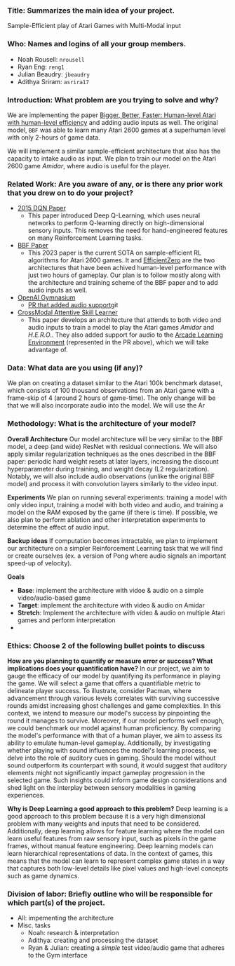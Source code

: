 ### Title: Summarizes the main idea of your project.
Sample-Efficient play of Atari Games with Multi-Modal input

### Who: Names and logins of all your group members.
- Noah Rousell: `nrousell`
- Ryan Eng: `reng1`
- Julian Beaudry: `jbeaudry`
- Adithya Sriram: `asrira17`

### Introduction: What problem are you trying to solve and why?
We are implementing the paper [Bigger, Better, Faster: Human-level Atari with human-level efficiency](https://arxiv.org/abs/2305.19452) and adding audio inputs as well. The original model, `BBF` was able to learn many Atari 2600 games at a superhuman level with only 2-hours of game data.

We will implement a similar sample-efficient architecture that also has the capacity to intake audio as input. We plan to train our model on the Atari 2600 game *Amidar*, where audio is useful for the player.

### Related Work: Are you aware of any, or is there any prior work that you drew on to do your project?
- [2015 DQN Paper](https://www-nature-com.revproxy.brown.edu/articles/nature14236)
  - This paper introduced Deep Q-Learning, which uses neural networks to perform Q-learning directly on high-dimensional sensory inputs. This removes the need for hand-engineered features on many Reinforcement Learning tasks.
- [BBF Paper](https://arxiv.org/pdf/2111.00210.pdf)
    - This 2023 paper is the current SOTA on sample-efficient RL algorithms for Atari 2600 games. It and [EfficientZero](https://arxiv.org/abs/2111.00210) are the two architectures that have been achived human-level performance with just two hours of gameplay. Our plan is to follow mostly along with the architecture and training scheme of the BBF paper and to add audio inputs as well.
- [OpenAI Gymnasium](https://gymnasium.farama.org/)
  - [PR that added audio support](https://github.com/Farama-Foundation/Arcade-Learning-Environment/pull/233)git
- [CrossModal Attentive Skill Learner](https://arxiv.org/pdf/1711.10314.pdf)
    - This paper develops an architecture that attends to both video and audio inputs to train a model to play the Atari games *Amidar* and *H.E.R.O.*. They also added support for audio to the [Arcade Learning Environment](https://github.com/Farama-Foundation/Arcade-Learning-Environment) (represented in the PR above), which we will take advantage of.

### Data: What data are you using (if any)?
We plan on creating a dataset similar to the Atari 100k benchmark dataset, which consists of 100 thousand observations from an Atari game with a frame-skip of 4 (around 2 hours of game-time). The only change will be that we will also incorporate audio into the model. We will use the Ar

### Methodology: What is the architecture of your model?
**Overall Architecture**
Our model architecture will be very similar to the BBF model, a deep (and wide) ResNet with residual connections. We will also apply similar regularization techniques as the ones described in the BBF paper: periodic hard weight resets at later layers, increasing the discount hyperparameter during training, and weight decay (L2 regularization). Notably, we will also include audio observations (unlike the original BBF model) and process it with convolution layers similarly to the video input. 

**Experiments**
We plan on running several experiments: training a model with only video input, training a model with both video and audio, and training a model on the RAM exposed by the game (if there is time). If possible, we also plan to perform ablation and other interpretation experiments to determine the effect of audio input.

**Backup ideas**
If computation becomes intractable, we plan to implement our architecture on a simpler Reinforcement Learning task that we will find or create ourselves (ex. a version of Pong where audio signals an important speed-up of velocity). 

**Goals**
- **Base**: implement the architecture with vidoe & audio on a simple video/audio-based game
- **Target**: implement the architecture with video & audio on Amidar
- **Stretch**: Implement the architecture with video & audio on multiple Atari games and perform interpretation
- 
### Ethics: Choose 2 of the following bullet points to discuss
**How are you planning to quantify or measure error or success? What implications does your quantification have?**
In our project, we aim to gauge the efficacy of our model by quantifying its performance in playing the game. We will select a game that offers a quantifiable metric to delineate player success. To illustrate, consider Pacman, where advancement through various levels correlates with surviving successive rounds amidst increasing ghost challenges and game complexities. In this context, we intend to measure our model's success by pinpointing the round it manages to survive. Moreover, if our model performs well enough, we could benchmark our model against human proficiency. By comparing the model's performance with that of a human player, we aim to assess its ability to emulate human-level gameplay. Additionally, by investigating whether playing with sound influences the model's learning process, we delve into the role of auditory cues in gaming. Should the model without sound outperform its counterpart with sound, it would suggest that auditory elements might not significantly impact gameplay progression in the selected game. Such insights could inform game design considerations and shed light on the interplay between sensory modalities in gaming experiences.

**Why is Deep Learning a good approach to this problem?**
Deep learning is a good approach to this problem because it is a very high dimensional problem with many weights and inputs that need to be considered. Additionally, deep learning allows for feature learning where the model can learn useful features from raw sensory input, such as pixels in the game frames, without manual feature engineering. Deep learning models can learn hierarchical representations of data. In the context of games, this means that the model can learn to represent complex game states in a way that captures both low-level details like pixel values and high-level concepts such as game dynamics. 


### Division of labor: Briefly outline who will be responsible for which part(s) of the project.
- All: impementing the architecture
- Misc. tasks
  - Noah: research & interpretation
  - Adithya: creating and processing the dataset
  - Ryan & Julian: creating a *simple* test video/audio game that adheres to the Gym interface
